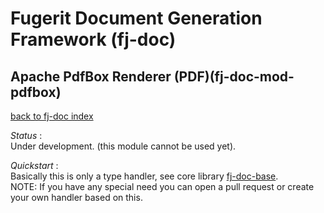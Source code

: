 # Fugerit Document Generation Framework (fj-doc)

## Apache PdfBox Renderer (PDF)(fj-doc-mod-pdfbox)

[back to fj-doc index](../README.md)  

*Status* :  
Under development. (this module cannot be used yet).
  
*Quickstart* :  
Basically this is only a type handler, see core library [fj-doc-base](../fj-doc-base/README.md).  
NOTE: If you have any special need you can open a pull request or create your own handler based on this.